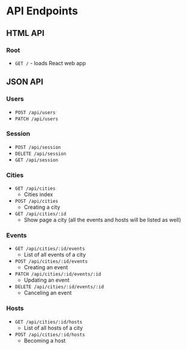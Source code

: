 # API Endpoints

## HTML API

### Root

- `GET /` - loads React web app

## JSON API

### Users

- `POST /api/users`
- `PATCH /api/users`

### Session

- `POST /api/session`
- `DELETE /api/session`
- `GET /api/session`

### Cities

- `GET /api/cities`
  - Cities index
- `POST /api/cities`
  - Creating a city
- `GET /api/cities/:id`
  - Show page a city (all the events and hosts will be listed as well)

### Events

- `GET /api/cities/:id/events`
  - List of all events of a city
- `POST /api/cities/:id/events`
  - Creating an event
- `PATCH /api/cities/:id/events/:id`
  - Updating an event
- `DELETE /api/cities/:id/events/:id`
  - Canceling an event

### Hosts

- `GET /api/cities/:id/hosts`
  - List of all hosts of a city
- `POST /api/cities/:id/hosts`
  - Becoming a host
